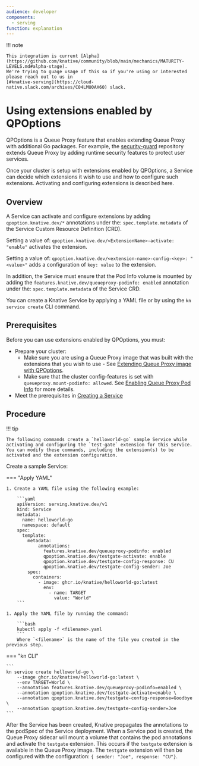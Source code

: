 ```yaml
---
audience: developer
components:
  - serving
function: explanation
---
```


!!! note

    This integration is current [Alpha](https://github.com/knative/community/blob/main/mechanics/MATURITY-LEVELS.md#alpha-stage).
    We're trying to guage usage of this so if you're using or interested please reach out to us in
    [#knative-serving](https://cloud-native.slack.com/archives/C04LMU0AX60) slack.

# Using extensions enabled by QPOptions

QPOptions is a Queue Proxy feature that enables extending Queue Proxy with additional Go packages. For example, the [security-guard](https://knative.dev/security-guard#section-readme) repository extends Queue Proxy by adding runtime security features to protect user services.

Once your cluster is setup with extensions enabled by QPOptions, a Service can decide which extensions it wish to use and how to configure such extensions. Activating and configuring extensions is described here.

## Overview

A Service can activate and configure extensions by adding `qpoption.knative.dev/*` annotations under the: `spec.template.metadata` of the Service Custom Resource Definition (CRD).

Setting a value of: `qpoption.knative.dev/<ExtensionName>-activate: "enable"` activates the extension.

Setting a value of: `qpoption.knative.dev/<extension-name>-config-<key>: "<value>"` adds a configuration of `key: value` to the extension.

In addition, the Service must ensure that the Pod Info volume is mounted by adding the `features.knative.dev/queueproxy-podinfo: enabled` annotation under the: `spec.template.metadata` of the Service CRD.

You can create a Knative Service by applying a YAML file or by using the `kn service create` CLI command.

## Prerequisites

Before you can use extensions enabled by QPOptions, you must:

- Prepare your cluster:
  - Make sure you are using a Queue Proxy image that was built with the extensions that you wish to use - See [Extending Queue Proxy image with QPOptions](../queue-extensions.md).
  - Make sure that the cluster config-features is set with `queueproxy.mount-podinfo: allowed`. See [Enabling Queue Proxy Pod Info](../configuration/feature-flags.md#queue-proxy-pod-info) for more details.
- Meet the prerequisites in [Creating a Service](./creating-services.md)

## Procedure

!!! tip

    The following commands create a `helloworld-go` sample Service while activating and configuring the `test-gate` extension for this Service. You can modify these commands, including the extension(s) to be activated and the extension configuration.

Create a sample Service:


=== "Apply YAML"

    1. Create a YAML file using the following example:

        ```yaml
        apiVersion: serving.knative.dev/v1
        kind: Service
        metadata:
          name: helloworld-go
          namespace: default
        spec:
          template:
            metadata:
                annotations:
                  features.knative.dev/queueproxy-podinfo: enabled
                  qpoption.knative.dev/testgate-activate: enable
                  qpoption.knative.dev/testgate-config-response: CU
                  qpoption.knative.dev/testgate-config-sender: Joe
            spec:
              containers:
                - image: ghcr.io/knative/helloworld-go:latest
                  env:
                    - name: TARGET
                      value: "World"
        ```

    1. Apply the YAML file by running the command:

        ```bash
        kubectl apply -f <filename>.yaml
        ```
        Where `<filename>` is the name of the file you created in the previous step.

=== "kn CLI"

    ```
    kn service create helloworld-go \
        --image ghcr.io/knative/helloworld-go:latest \
        --env TARGET=World \
        --annotation features.knative.dev/queueproxy-podinfo=enabled \
        --annotation qpoption.knative.dev/testgate-activate=enable \
        --annotation qpoption.knative.dev/testgate-config-response=Goodbye \
        --annotation qpoption.knative.dev/testgate-config-sender=Joe
    ```

After the Service has been created, Knative propagates the annotations to the podSpec of the Service deployment. When a Service pod is created, the Queue Proxy sidecar will mount a volume that contains the pod annotations and activate the `testgate` extension. This occurs if the `testgate` extension is available in the Queue Proxy image. The `testgate` extension will then be configured with the configuration: `{ sender: "Joe", response: "CU"}`.
